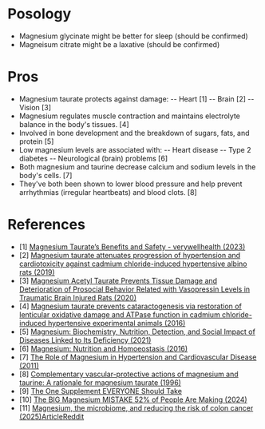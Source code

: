 # Posology
- Magnesium glycinate might be better for sleep (should be confirmed)
- Magneisum citrate might be a laxative (should be confirmed)

# Pros
- Magnesium taurate protects against damage:
-- Heart [1]
-- Brain [2]
-- Vision [3]
- Magnesium regulates muscle contraction and maintains electrolyte balance in the body's tissues. [4]
- Involved in bone development and the breakdown of sugars, fats, and protein [5]
- Low magnesium levels are associated with:
-- Heart disease
-- Type 2 diabetes
-- Neurological (brain) problems [6]
- Both magnesium and taurine decrease calcium and sodium levels in the body's cells. [7]
- They've both been shown to lower blood pressure and help prevent arrhythmias (irregular heartbeats) and blood clots. [8]

# References

- [1] [Magnesium Taurate’s Benefits and Safety - verywellhealth (2023)](https://www.verywellhealth.com/magnesium-taurate-benefits-and-safety-7853238)
- [2] [Magnesium taurate attenuates progression of hypertension and cardiotoxicity against cadmium chloride-induced hypertensive albino rats (2019)](https://www.sciencedirect.com/science/article/pii/S222541101730072X?via%3Dihub)
- [3] [Magnesium Acetyl Taurate Prevents Tissue Damage and Deterioration of Prosocial Behavior Related with Vasopressin Levels in Traumatic Brain Injured Rats (2020)](http://www.turkishneurosurgery.org.tr/abstract.php?id=2372)
- [4] [Magnesium taurate prevents cataractogenesis via restoration of lenticular oxidative damage and ATPase function in cadmium chloride-induced hypertensive experimental animals (2016)](https://www.sciencedirect.com/science/article/abs/pii/S0753332216310253)
- [5] [Magnesium: Biochemistry, Nutrition, Detection, and Social Impact of Diseases Linked to Its Deficiency (2021)](https://www.mdpi.com/2072-6643/13/4/1136)
- [6] [Magnesium: Nutrition and Homoeostasis (2016)](http://www.aimspress.com/article/10.3934/publichealth.2016.2.329)
- [7] [The Role of Magnesium in Hypertension and Cardiovascular Disease (2011)](https://onlinelibrary.wiley.com/doi/10.1111/j.1751-7176.2011.00538.x)
- [8] [Complementary vascular-protective actions of magnesium and taurine: A rationale for magnesium taurate (1996)](https://www.sciencedirect.com/science/article/abs/pii/S0306987796900079)
- [9] [The One Supplement EVERYONE Should Take](https://www.youtube.com/watch?v=3HtDE-7IOHQ)
- [10] [The BIG Magnesium MISTAKE 52% of People Are Making (2024)](https://www.youtube.com/watch?v=9X6pweXDxjg)
- [11] [Magnesium, the microbiome, and reducing the risk of colon cancer (2025)](https://ajcn.nutrition.org/article/S0002-9165(25)00527-1/fulltext)[Article](https://newatlas.com/health-wellbeing/magnesium-supplements-gut-bacteria-colorectal-cancer/)[Reddit](https://www.reddit.com/r/science/comments/1nmoge7/new_clinical_trial_suggests_magnesium_supplements/)